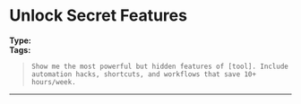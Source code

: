 # Unlock Secret Features

**Type:**   
**Tags:** 

> `Show me the most powerful but hidden features of [tool]. Include automation hacks, shortcuts, and workflows that save 10+ hours/week.`

---